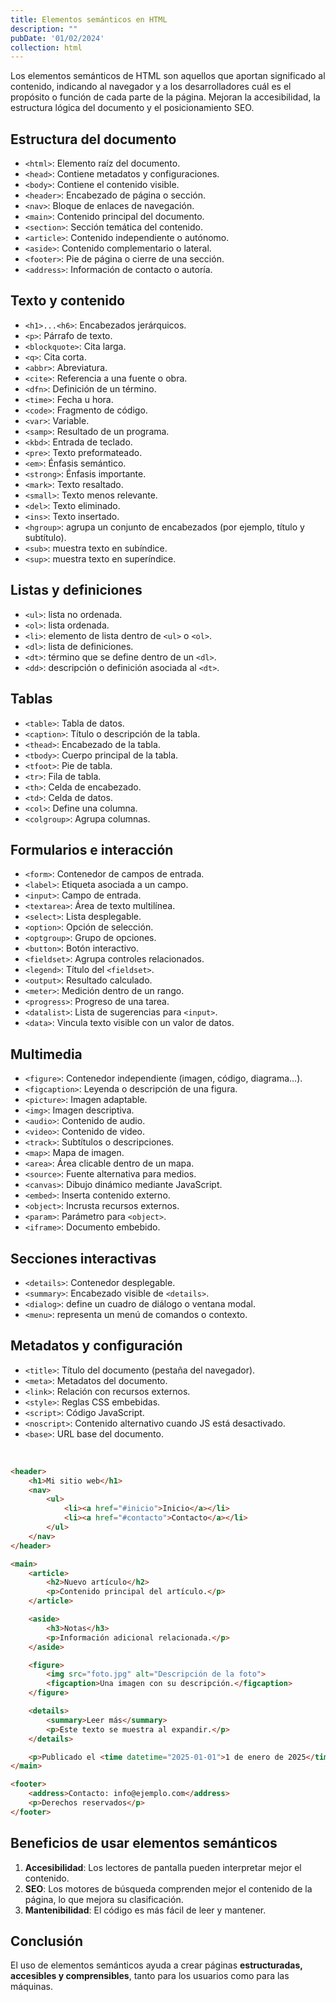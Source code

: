 ```yaml
---
title: Elementos semánticos en HTML
description: ""
pubDate: '01/02/2024'
collection: html
---
```


Los elementos semánticos de HTML son aquellos que aportan significado al contenido, indicando al navegador y a los desarrolladores cuál es el propósito o función de cada parte de la página.
Mejoran la accesibilidad, la estructura lógica del documento y el posicionamiento SEO.

## Estructura del documento

- `<html>`: Elemento raíz del documento.
- `<head>`: Contiene metadatos y configuraciones.
- `<body>`: Contiene el contenido visible.
- `<header>`: Encabezado de página o sección.
- `<nav>`: Bloque de enlaces de navegación.
- `<main>`: Contenido principal del documento.
- `<section>`: Sección temática del contenido.
- `<article>`: Contenido independiente o autónomo.
- `<aside>`: Contenido complementario o lateral.
- `<footer>`: Pie de página o cierre de una sección.
- `<address>`: Información de contacto o autoría.

## Texto y contenido

- `<h1>...<h6>`: Encabezados jerárquicos.
- `<p>`: Párrafo de texto.
- `<blockquote>`: Cita larga.
- `<q>`: Cita corta.
- `<abbr>`: Abreviatura.
- `<cite>`: Referencia a una fuente o obra.
- `<dfn>`: Definición de un término.
- `<time>`: Fecha u hora.
- `<code>`: Fragmento de código.
- `<var>`: Variable.
- `<samp>`: Resultado de un programa.
- `<kbd>`: Entrada de teclado.
- `<pre>`: Texto preformateado.
- `<em>`: Énfasis semántico.
- `<strong>`: Énfasis importante.
- `<mark>`: Texto resaltado.
- `<small>`: Texto menos relevante.
- `<del>`: Texto eliminado.
- `<ins>`: Texto insertado.
- `<hgroup>`: agrupa un conjunto de encabezados (por ejemplo, título y subtítulo).  
- `<sub>`: muestra texto en subíndice.  
- `<sup>`: muestra texto en superíndice.  


## Listas y definiciones

- `<ul>`: lista no ordenada.  
- `<ol>`: lista ordenada.  
- `<li>`: elemento de lista dentro de `<ul>` o `<ol>`.  
- `<dl>`: lista de definiciones.  
- `<dt>`: término que se define dentro de un `<dl>`.  
- `<dd>`: descripción o definición asociada al `<dt>`.  


## Tablas

- `<table>`: Tabla de datos.
- `<caption>`: Título o descripción de la tabla.
- `<thead>`: Encabezado de la tabla.
- `<tbody>`: Cuerpo principal de la tabla.
- `<tfoot>`: Pie de tabla.
- `<tr>`: Fila de tabla.
- `<th>`: Celda de encabezado.
- `<td>`: Celda de datos.
- `<col>`: Define una columna.
- `<colgroup>`: Agrupa columnas.

## Formularios e interacción

- `<form>`: Contenedor de campos de entrada.
- `<label>`: Etiqueta asociada a un campo.
- `<input>`: Campo de entrada.
- `<textarea>`: Área de texto multilínea.
- `<select>`: Lista desplegable.
- `<option>`: Opción de selección.
- `<optgroup>`: Grupo de opciones.
- `<button>`: Botón interactivo.
- `<fieldset>`: Agrupa controles relacionados.
- `<legend>`: Título del `<fieldset>`.
- `<output>`: Resultado calculado.
- `<meter>`: Medición dentro de un rango.
- `<progress>`: Progreso de una tarea.
- `<datalist>`: Lista de sugerencias para `<input>`.
- `<data>`: Vincula texto visible con un valor de datos.

## Multimedia

- `<figure>`: Contenedor independiente (imagen, código, diagrama…).
- `<figcaption>`: Leyenda o descripción de una figura.
- `<picture>`: Imagen adaptable.
- `<img>`: Imagen descriptiva.
- `<audio>`: Contenido de audio.
- `<video>`: Contenido de video.
- `<track>`: Subtítulos o descripciones.
- `<map>`: Mapa de imagen.
- `<area>`: Área clicable dentro de un mapa.
- `<source>`: Fuente alternativa para medios.
- `<canvas>`: Dibujo dinámico mediante JavaScript.
- `<embed>`: Inserta contenido externo.
- `<object>`: Incrusta recursos externos.
- `<param>`: Parámetro para `<object>`.
- `<iframe>`: Documento embebido.

## Secciones interactivas

- `<details>`: Contenedor desplegable.
- `<summary>`: Encabezado visible de `<details>`.
- `<dialog>`: define un cuadro de diálogo o ventana modal.  
- `<menu>`: representa un menú de comandos o contexto.  

## Metadatos y configuración

- `<title>`: Título del documento (pestaña del navegador).
- `<meta>`: Metadatos del documento.
- `<link>`: Relación con recursos externos.
- `<style>`: Reglas CSS embebidas.
- `<script>`: Código JavaScript.
- `<noscript>`: Contenido alternativo cuando JS está desactivado.
- `<base>`: URL base del documento.

<br>

```html
<header>
    <h1>Mi sitio web</h1>
    <nav>
        <ul>
            <li><a href="#inicio">Inicio</a></li>
            <li><a href="#contacto">Contacto</a></li>
        </ul>
    </nav>
</header>

<main>
    <article>
        <h2>Nuevo artículo</h2>
        <p>Contenido principal del artículo.</p>
    </article>

    <aside>
        <h3>Notas</h3>
        <p>Información adicional relacionada.</p>
    </aside>

    <figure>
        <img src="foto.jpg" alt="Descripción de la foto">
        <figcaption>Una imagen con su descripción.</figcaption>
    </figure>

    <details>
        <summary>Leer más</summary>
        <p>Este texto se muestra al expandir.</p>
    </details>

    <p>Publicado el <time datetime="2025-01-01">1 de enero de 2025</time>.</p>
</main>

<footer>
    <address>Contacto: info@ejemplo.com</address>
    <p>Derechos reservados</p>
</footer>

```

## Beneficios de usar elementos semánticos

1. **Accesibilidad**: Los lectores de pantalla pueden interpretar mejor el contenido.
2. **SEO**: Los motores de búsqueda comprenden mejor el contenido de la página, lo que mejora su clasificación.
3. **Mantenibilidad**: El código es más fácil de leer y mantener.

## Conclusión

El uso de elementos semánticos ayuda a crear páginas **estructuradas, accesibles y comprensibles**, tanto para los usuarios como para las máquinas.
